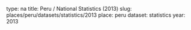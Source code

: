 type: na
title: Peru / National Statistics (2013)
slug: places/peru/datasets/statistics/2013
place: peru
dataset: statistics
year: 2013
